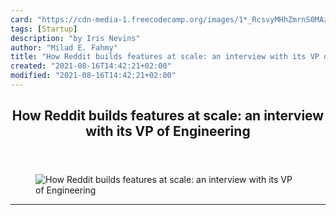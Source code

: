 ```yaml
---
card: "https://cdn-media-1.freecodecamp.org/images/1*_RcsvyMHhZmrnS0MAzrQig.jpeg"
tags: [Startup]
description: "by Iris Nevins"
author: "Milad E. Fahmy"
title: "How Reddit builds features at scale: an interview with its VP of Engineering"
created: "2021-08-16T14:42:21+02:00"
modified: "2021-08-16T14:42:21+02:00"
---
```

<div class="site-wrapper">
<main id="site-main" class="site-main outer">
<div class="inner">
<article class="post-full post tag-startup tag-tech tag-self-improvement tag-life-lessons tag-leadership ">
<header class="post-full-header">
<h1 class="post-full-title">How Reddit builds features at scale: an interview with its VP of Engineering</h1>
</header>
<figure class="post-full-image">
<picture>
<source media="(max-width: 700px)" sizes="1px" srcset="data:image/gif;base64,R0lGODlhAQABAIAAAAAAAP///yH5BAEAAAAALAAAAAABAAEAAAIBRAA7 1w">
<source media="(min-width: 701px)" sizes="(max-width: 800px) 400px,
(max-width: 1170px) 700px,
1400px" srcset="https://cdn-media-1.freecodecamp.org/images/1*_RcsvyMHhZmrnS0MAzrQig.jpeg 300w,
https://cdn-media-1.freecodecamp.org/images/1*_RcsvyMHhZmrnS0MAzrQig.jpeg 600w,
https://cdn-media-1.freecodecamp.org/images/1*_RcsvyMHhZmrnS0MAzrQig.jpeg 1000w,
https://cdn-media-1.freecodecamp.org/images/1*_RcsvyMHhZmrnS0MAzrQig.jpeg 2000w">
<img onerror="this.style.display='none'" src="https://cdn-media-1.freecodecamp.org/images/1*_RcsvyMHhZmrnS0MAzrQig.jpeg" alt="How Reddit builds features at scale: an interview with its VP of Engineering">
</picture>
</figure>
<section class="post-full-content">
<div class="post-content medium-migrated-article">
</div>
<hr>
</section>
</article>
</div>
</main>
</div>
<!-- Google Tag Manager (noscript) -->
<!-- End Google Tag Manager (noscript) -->
